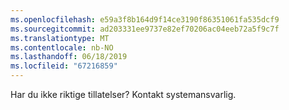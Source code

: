 ```yaml
---
ms.openlocfilehash: e59a3f8b164d9f14ce3190f86351061fa535dcf9
ms.sourcegitcommit: ad203331ee9737e82ef70206ac04eeb72a5f9c7f
ms.translationtype: MT
ms.contentlocale: nb-NO
ms.lasthandoff: 06/18/2019
ms.locfileid: "67216859"
---
```

Har du ikke riktige tillatelser? Kontakt systemansvarlig.